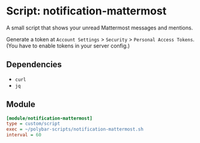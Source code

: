 # Script: notification-mattermost

A small script that shows your unread Mattermost messages and mentions.

Generate a token at `Account Settings` > `Security` > `Personal Access Tokens`. (You have to enable tokens in your server config.)


## Dependencies

* `curl`
* `jq`


## Module

```ini
[module/notification-mattermost]
type = custom/script
exec = ~/polybar-scripts/notification-mattermost.sh
interval = 60
```
